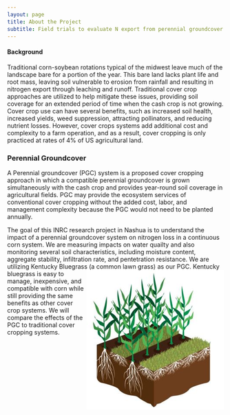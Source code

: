 ```yaml
---
layout: page
title: About the Project
subtitle: Field trials to evaluate N export from perennial groundcover corn systems 
---
```


#### Background    
Traditional corn-soybean rotations typical of the midwest leave much of the landscape bare for a portion of the year. This bare land lacks plant life and root mass, leaving soil vulnerable to erosion from rainfall and resulting in nitrogen export through leaching and runoff. Traditional cover crop approaches are utilized to help mitigate these issues, providing soil coverage for an extended period of time when the cash crop is not growing. Cover crop use can have several benefits, such as increased soil health, increased yields, weed suppression, attracting pollinators, and reducing nutrient losses. However, cover crops systems add additional cost and complexity to a farm operation, and as a result, cover cropping is only practiced at rates of 4% of US agricultural land. 

### Perennial Groundcover    
A Perennial groundcover (PGC) system is a proposed cover cropping approach in which a compatible perennial groundcover is grown simultaneously with the cash crop and provides year-round soil coverage in agricultural fields. PGC may provide the ecosystem services of conventional cover cropping without the added cost, labor, and management complexity because the PGC would not need to be planted annually. 

The goal of this INRC research project in Nashua is to understand the impact of a perennial groundcover system on nitrogen loss in a continuous corn system. We are measuring impacts on water quailty and also monitoring several soil characteristics, including moisture content, aggregate stability, infiltration rate, and pentetration resistance. We are utilizing Kentucky Bluegrass (a common lawn grass) as our PGC. <img align="right" src="https://raw.githubusercontent.com/gabbymyers/516X-Project/master/assets/img/PGC.JPG"> Kentucky bluegrass is easy to manage, inexpensive, and compatible with corn while still providing the same benefits as other cover crop systems. We will compare the effects of the PGC to traditional cover cropping systems. 

